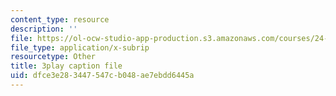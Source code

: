 ```yaml
---
content_type: resource
description: ''
file: https://ol-ocw-studio-app-production.s3.amazonaws.com/courses/24-908-creole-languages-and-caribbean-identities-spring-2017/dfce3e283447547cb048ae7ebdd6445a_z_YXJLMpxoM.vtt
file_type: application/x-subrip
resourcetype: Other
title: 3play caption file
uid: dfce3e28-3447-547c-b048-ae7ebdd6445a
---
```


